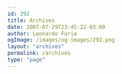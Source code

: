 ```yaml
---
id: 292
title: Archives
date: 2007-07-29T23:45:22-03:00
author: Leonardo Faria
ogImage: /images/og-images/292.png
layout: "archives"
permalink: /archives
type: "page"
---
```

